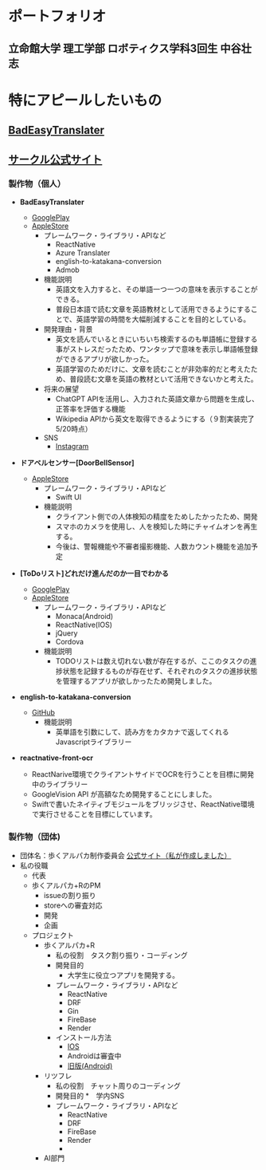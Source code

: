 # ポートフォリオ
## 立命館大学 理工学部 ロボティクス学科3回生 中谷壮志

# 特にアピールしたいもの
## [**BadEasyTranslater**](https://apps.apple.com/jp/app/%E8%88%88%E5%91%B3%E3%81%AE%E3%81%82%E3%82%8B%E6%96%87%E7%AB%A0%E3%81%A7%E8%8B%B1%E8%AA%9E%E5%AD%A6%E7%BF%92badeasytranslater/id6502329660)
## [**サークル公式サイト**]([https://apps.apple.com/jp/app/%E8%88%88%E5%91%B3%E3%81%AE%E3%81%82%E3%82%8B%E6%96%87%E7%AB%A0%E3%81%A7%E8%8B%B1%E8%AA%9E%E5%AD%A6%E7%BF%92badeasytranslater/id6502329660](https://aruku-arupaka-organization.vercel.app/))


### 製作物（個人）
* **BadEasyTranslater**
  * [GooglePlay](https://play.google.com/store/apps/details?id=preparation.badEasyTranslater)
  * [AppleStore](https://apps.apple.com/jp/app/%E8%88%88%E5%91%B3%E3%81%AE%E3%81%82%E3%82%8B%E6%96%87%E7%AB%A0%E3%81%A7%E8%8B%B1%E8%AA%9E%E5%AD%A6%E7%BF%92badeasytranslater/id6502329660)
    * プレームワーク・ライブラリ・APIなど
      * ReactNative
      * Azure Translater
      * english-to-katakana-conversion
      * Admob
    * 機能説明
      * 英語文を入力すると、その単語一つ一つの意味を表示することができる。
      * 普段日本語で読む文章を英語教材として活用できるようにすることで、英語学習の時間を大幅削減することを目的としている。
    * 開発理由・背景
      * 英文を読んでいるときにいちいち検索するのも単語帳に登録する事がストレスだったため、ワンタップで意味を表示し単語帳登録ができるアプリが欲しかった。
      * 英語学習のためだけに、文章を読むことが非効率的だと考えたため、普段読む文章を英語の教材といて活用できないかと考えた。
    * 将来の展望
      * ChatGPT APIを活用し、入力された英語文章から問題を生成し、正答率を評価する機能
      * Wikipedia APIから英文を取得できるようにする（９割実装完了　5/20時点）
    * SNS
      * [Instagram](https://www.instagram.com/badeaytranslater/?hl=ja)
     
        

* **ドアベルセンサー[DoorBellSensor]**
  * [AppleStore](https://apps.apple.com/us/app/%E3%83%89%E3%82%A2%E3%83%99%E3%83%AB%E3%82%BB%E3%83%B3%E3%82%B5%E3%83%BC-doorbellsensor/id6736841798)
    * プレームワーク・ライブラリ・APIなど
      * Swift UI
    * 機能説明
      * クライアント側での人体検知の精度をためしたかったため、開発
      * スマホのカメラを使用し、人を検知した時にチャイムオンを再生する。
      * 今後は、警報機能や不審者撮影機能、人数カウント機能を追加予定
     
  
* **[ToDoリスト]どれだけ進んだのか一目でわかる**
  * [GooglePlay](https://play.google.com/store/apps/details?id=todo.list.v1)
  * [AppleStore]([https://play.google.com/store/apps/details?id=todo.list.v1](https://apps.apple.com/jp/app/%E3%81%A9%E3%82%8C%E3%81%A0%E3%81%91%E9%80%B2%E3%82%93%E3%81%A0%E3%81%8B%E4%B8%80%E7%9B%AE%E3%81%A7%E3%82%8F%E3%81%8B%E3%82%8Btodo%E3%83%AA%E3%82%B9%E3%83%88-%E3%82%BF%E3%82%B9%E3%82%AF%E9%80%B2%E6%8D%97%E7%AE%A1%E7%90%86/id6560114498))
    * プレームワーク・ライブラリ・APIなど
      * Monaca(Android)
      * ReactNative(IOS)
      * jQuery
      * Cordova
    * 機能説明
      * TODOリストは数え切れない数が存在するが、ここのタスクの進捗状態を記録するものが存在せず、それぞれのタスクの進捗状態を管理するアプリが欲しかったため開発しました。
    
* **english-to-katakana-conversion**
  * [GitHub](https://github.com/soshi1234/english-to-katakana-conversion?tab=readme-ov-file)
    * 機能説明
      * 英単語を引数にして、読み方をカタカナで返してくれるJavascriptライブラリー
     
* **reactnative-front-ocr**
  * ReactNarive環境でクライアントサイドでOCRを行うことを目標に開発中のライブラリー
  * GoogleVision API が高額なため開発することにしました。
  * Swiftで書いたネイティブモジュールをブリッジさせ、ReactNative環境で実行させることを目標にしています。
     
      

### 製作物（団体) 
* 団体名：歩くアルパカ制作委員会 [公式サイト（私が作成しました）](https://aruku-arupaka-organization.vercel.app/)
* 私の役職
  * 代表
   * 歩くアルパカ+RのPM
     * issueの割り振り
     * storeへの審査対応
     * 開発
     * 企画
  * プロジェクト
    * 歩くアルパカ+R
      * 私の役割　タスク割り振り・コーディング
      * 開発目的
        * 大学生に役立つアプリを開発する。
      * プレームワーク・ライブラリ・APIなど
        * ReactNative
        * DRF
        * Gin
        * FireBase
        * Render
      * インストール方法
        * [IOS](https://apps.apple.com/jp/app/%E5%A4%A7%E5%AD%A6%E7%94%9F%E6%B4%BB%E6%94%AF%E6%8F%B4%E3%82%A2%E3%83%97%E3%83%AA-for-%E7%AB%8B%E5%91%BD%E9%A4%A8-%E6%AD%A9%E3%81%8F%E3%82%A2%E3%83%AB%E3%83%91%E3%82%AB-r/id6499567971)
        * Androidは審査中
        * [旧版(Android)](https://play.google.com/store/apps/details?id=cordova.arupaka)
    * リツフレ
      * 私の役割　チャット周りのコーディング
      * 開発目的
        *　学内SNS
      * プレームワーク・ライブラリ・APIなど
        * ReactNative
        * DRF
        * FireBase
        * Render
        * 
    * AI部門
